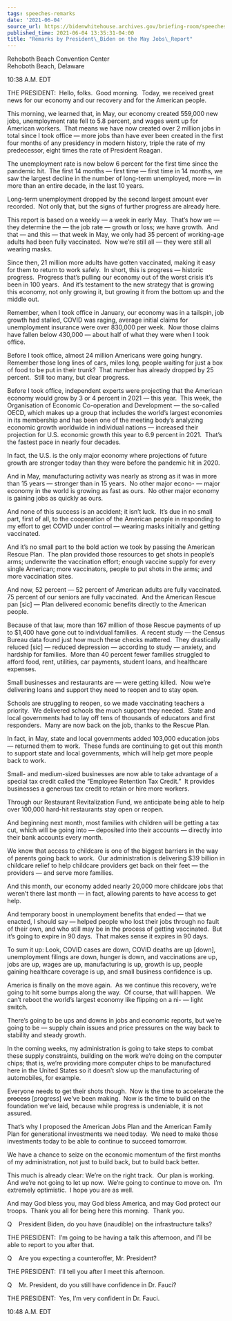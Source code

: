 ```yaml
---
tags: speeches-remarks
date: '2021-06-04'
source_url: https://bidenwhitehouse.archives.gov/briefing-room/speeches-remarks/2021/06/04/remarks-by-president-biden-on-the-may-jobs-report/
published_time: 2021-06-04 13:35:31-04:00
title: "Remarks by President\_Biden on the May Jobs\_Report"
---
```

 
Rehoboth Beach Convention Center  
Rehoboth Beach, Delaware

10:38 A.M. EDT  
  
THE PRESIDENT:  Hello, folks.  Good morning.  Today, we received great
news for our economy and our recovery and for the American people.   
  
This morning, we learned that, in May, our economy created 559,000 new
jobs, unemployment rate fell to 5.8 percent, and wages went up for
American workers.  That means we have now created over 2 million jobs in
total since I took office — more jobs than have ever been created in the
first four months of any presidency in modern history, triple the rate
of my predecessor, eight times the rate of President Reagan.  
  
The unemployment rate is now below 6 percent for the first time since
the pandemic hit.  The first 14 months — first time — first time in 14
months, we saw the largest decline in the number of long-term
unemployed, more — in more than an entire decade, in the last 10
years.  
  
Long-term unemployment dropped by the second largest amount ever
recorded.  Not only that, but the signs of further progress are already
here.   
  
This report is based on a weekly — a week in early May.  That’s how we —
they determine the — the job rate — growth or loss; we have growth.  And
that — and this — that week in May, we only had 35 percent of
working-age adults had been fully vaccinated.  Now we’re still all —
they were still all wearing masks.   
  
Since then, 21 million more adults have gotten vaccinated, making it
easy for them to return to work safely.  In short, this is progress —
historic progress.  Progress that’s pulling our economy out of the worst
crisis it’s been in 100 years.  And it’s testament to the new strategy
that is growing this economy, not only growing it, but growing it from
the bottom up and the middle out.  
  
Remember, when I took office in January, our economy was in a tailspin,
job growth had stalled, COVID was raging, average initial claims for
unemployment insurance were over 830,000 per week.  Now those claims
have fallen below 430,000 — about half of what they were when I took
office.   
  
Before I took office, almost 24 million Americans were going hungry. 
Remember those long lines of cars, miles long, people waiting for just a
box of food to be put in their trunk?  That number has already dropped
by 25 percent.  Still too many, but clear progress.  
  
Before I took office, independent experts were projecting that the
American economy would grow by 3 or 4 percent in 2021 — this year.  This
week, the Organisation of Economic Co-operation and Development — the
so-called OECD, which makes up a group that includes the world’s largest
economies in its membership and has been one of the meeting body’s
analyzing economic growth worldwide in individual nations — increased
their projection for U.S. economic growth this year to 6.9 percent in
2021.  That’s the fastest pace in nearly four decades.   
  
In fact, the U.S. is the only major economy where projections of future
growth are stronger today than they were before the pandemic hit in
2020.    
  
And in May, manufacturing activity was nearly as strong as it was in
more than 15 years — stronger than in 15 years.  No other major econo- —
major economy in the world is growing as fast as ours.  No other major
economy is gaining jobs as quickly as ours.   
  
And none of this success is an accident; it isn’t luck.  It’s due in no
small part, first of all, to the cooperation of the American people in
responding to my effort to get COVID under control — wearing masks
initially and getting vaccinated.   
  
And it’s no small part to the bold action we took by passing the
American Rescue Plan.  The plan provided those resources to get shots in
people’s arms; underwrite the vaccination effort; enough vaccine supply
for every single American; more vaccinators, people to put shots in the
arms; and more vaccination sites.   
  
And now, 52 percent — 52 percent of American adults are fully
vaccinated.  75 percent of our seniors are fully vaccinated.  And the
American Rescue pan \[sic\] — Plan delivered economic benefits directly
to the American people.   
  
Because of that law, more than 167 million of those Rescue payments of
up to $1,400 have gone out to individual families.  A recent study — the
Census Bureau data found just how much these checks mattered.  They
drastically reluced \[sic\] — reduced depression — according to study —
anxiety, and hardship for families.  More than 40 percent fewer families
struggled to afford food, rent, utilities, car payments, student loans,
and healthcare expenses.  
  
Small businesses and restaurants are — were getting killed.  Now we’re
delivering loans and support they need to reopen and to stay open.  
  
Schools are struggling to reopen, so we made vaccinating teachers a
priority.  We delivered schools the much support they needed.  State and
local governments had to lay off tens of thousands of educators and
first responders.  Many are now back on the job, thanks to the Rescue
Plan.   
  
In fact, in May, state and local governments added 103,000 education
jobs — returned them to work.  These funds are continuing to get out
this month to support state and local governments, which will help get
more people back to work.  
  
Small- and medium-sized businesses are now able to take advantage of a
special tax credit called the “Employee Retention Tax Credit.”  It
provides businesses a generous tax credit to retain or hire more
workers.   
  
Through our Restaurant Revitalization Fund, we anticipate being able to
help over 100,000 hard-hit restaurants stay open or reopen.   
  
And beginning next month, most families with children will be getting a
tax cut, which will be going into — deposited into their accounts —
directly into their bank accounts every month.   
  
We know that access to childcare is one of the biggest barriers in the
way of parents going back to work.  Our administration is delivering $39
billion in childcare relief to help childcare providers get back on
their feet — the providers — and serve more families.  
  
And this month, our economy added nearly 20,000 more childcare jobs that
weren’t there last month — in fact, allowing parents to have access to
get help.  
  
And temporary boost in unemployment benefits that ended — that we
enacted, I should say — helped people who lost their jobs through no
fault of their own, and who still may be in the process of getting
vaccinated.  But it’s going to expire in 90 days.  That makes sense it
expires in 90 days.  
  
To sum it up: Look, COVID cases are down, COVID deaths are up \[down\],
unemployment filings are down, hunger is down, and vaccinations are up,
jobs are up, wages are up, manufacturing is up, growth is up, people
gaining healthcare coverage is up, and small business confidence is up.
   
  
America is finally on the move again.  As we continue this recovery,
we’re going to hit some bumps along the way.  Of course, that will
happen.  We can’t reboot the world’s largest economy like flipping on a
ni- — light switch.   
  
There’s going to be ups and downs in jobs and economic reports, but
we’re going to be — supply chain issues and price pressures on the way
back to stability and steady growth.  
  
In the coming weeks, my administration is going to take steps to combat
these supply constraints, building on the work we’re doing on the
computer chips; that is, we’re providing more computer chips to be
manufactured here in the United States so it doesn’t slow up the
manufacturing of automobiles, for example.  
  
Everyone needs to get their shots though.  Now is the time to accelerate
the <s>process</s> \[progress\] we’ve been making.  Now is the time to
build on the foundation we’ve laid, because while progress is
undeniable, it is not assured.   
  
That’s why I proposed the American Jobs Plan and the American Family
Plan for generational investments we need today.  We need to make those
investments today to be able to continue to succeed tomorrow.  
  
We have a chance to seize on the economic momentum of the first months
of my administration, not just to build back, but to build back
better.   
  
This much is already clear: We’re on the right track.  Our plan is
working.  And we’re not going to let up now.  We’re going to continue to
move on.  I’m extremely optimistic.  I hope you are as well.   
  
And may God bless you, may God bless America, and may God protect our
troops.  Thank you all for being here this morning.  Thank you.  
  
Q    President Biden, do you have (inaudible) on the infrastructure
talks?   
  
THE PRESIDENT:  I’m going to be having a talk this afternoon, and I’ll
be able to report to you after that.  
  
Q    Are you expecting a counteroffer, Mr. President?  
  
THE PRESIDENT:  I’ll tell you after I meet this afternoon.  
  
Q    Mr. President, do you still have confidence in Dr. Fauci?  
  
THE PRESIDENT:  Yes, I’m very confident in Dr. Fauci.  
  
10:48 A.M. EDT
